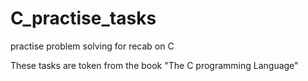 # C_practise_tasks
practise problem solving for recab on C

These tasks are token from the book "The C programming Language" 
